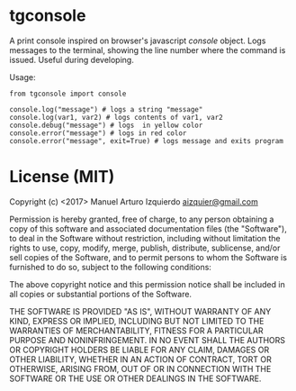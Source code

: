 # tgconsole

A print console inspired on browser's javascript *console* object. Logs messages to the terminal, showing the line number where the command is issued. Useful during developing.


Usage:

	from tgconsole import console

	console.log("message") # logs a string "message"
	console.log(var1, var2) # logs contents of var1, var2
	console.debug("message") # logs  in yellow color
	console.error("message") # logs in red color
	console.error("message", exit=True) # logs message and exits program


# License (MIT)

Copyright (c) <2017> Manuel Arturo Izquierdo <aizquier@gmail.com>

Permission is hereby granted, free of charge, to any person obtaining a copy
of this software and associated documentation files (the "Software"), to deal
in the Software without restriction, including without limitation the rights
to use, copy, modify, merge, publish, distribute, sublicense, and/or sell
copies of the Software, and to permit persons to whom the Software is
furnished to do so, subject to the following conditions:

The above copyright notice and this permission notice shall be included in all
copies or substantial portions of the Software.

THE SOFTWARE IS PROVIDED "AS IS", WITHOUT WARRANTY OF ANY KIND, EXPRESS OR
IMPLIED, INCLUDING BUT NOT LIMITED TO THE WARRANTIES OF MERCHANTABILITY,
FITNESS FOR A PARTICULAR PURPOSE AND NONINFRINGEMENT. IN NO EVENT SHALL THE
AUTHORS OR COPYRIGHT HOLDERS BE LIABLE FOR ANY CLAIM, DAMAGES OR OTHER
LIABILITY, WHETHER IN AN ACTION OF CONTRACT, TORT OR OTHERWISE, ARISING FROM,
OUT OF OR IN CONNECTION WITH THE SOFTWARE OR THE USE OR OTHER DEALINGS IN THE
SOFTWARE.
